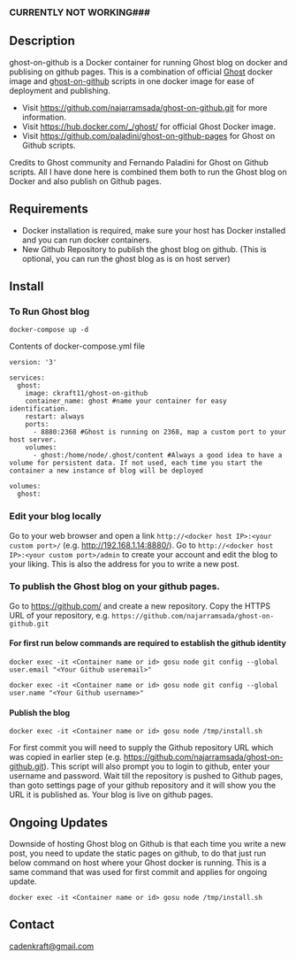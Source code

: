 ### CURRENTLY NOT WORKING###
## Description
ghost-on-github is a Docker container for running Ghost blog on docker and publising on github pages. 
This is a combination of official [Ghost](https://hub.docker.com/_/ghost/) docker image and [ghost-on-github](https://github.com/paladini/ghost-on-github-pages) scripts in one docker image for ease of deployment and publishing.

- Visit https://github.com/najarramsada/ghost-on-github.git for more information.
- Visit https://hub.docker.com/_/ghost/ for official Ghost Docker image.
- Visit https://github.com/paladini/ghost-on-github-pages for Ghost on Github scripts.

Credits to Ghost community and Fernando Paladini for Ghost on Github scripts. All I have done here is combined them both to run the Ghost blog on Docker and also publish on Github pages.

## Requirements
 - Docker installation is required, make sure your host has Docker installed and you can run docker containers.
 - New Github Repository to publish the ghost blog on github. (This is optional, you can run the ghost blog as is on host server)
 
## Install

### To Run Ghost blog

	docker-compose up -d
	
Contents of docker-compose.yml file
	
	version: '3'

	services:
	  ghost:
        image: ckraft11/ghost-on-github
        container_name: ghost #name your container for easy identification.
        restart: always
        ports:
          - 8880:2368 #Ghost is running on 2368, map a custom port to your host server.
        volumes:
          - ghost:/home/node/.ghost/content	#Always a good idea to have a volume for persistent data. If not used, each time you start the container a new instance of blog will be deployed  

    volumes:
      ghost:
 
### Edit your blog locally

Go to your web browser and open a link `http://<docker host IP>:<your custom port>/` (e.g. http://192.168.1.14:8880/).
Go to `http://<docker host IP>:<your custom port>/admin` to create your account and edit the blog to your liking. This is also the address for you to write a new post.
	
### To publish the Ghost blog on your github pages.

Go to https://github.com/ and create a new repository. Copy the HTTPS URL of your repository, e.g. `https://github.com/najarramsada/ghost-on-github.git` 

#### For first run below commands are required to establish the github identity

	docker exec -it <Container name or id> gosu node git config --global user.email "<Your Github useremail>"
	
	docker exec -it <Container name or id> gosu node git config --global user.name "<Your Github username>"
 
#### Publish the blog

	docker exec -it <Container name or id> gosu node /tmp/install.sh
	
For first commit you will need to supply the Github repository URL which was copied in earlier step (e.g. https://github.com/najarramsada/ghost-on-github.git). This script will also prompt you to login to github, enter your username and password.
Wait till the repository is pushed to Github pages, than goto settings page of your github repository and it will show you the URL it is published as. Your blog is live on github pages.

## Ongoing Updates

Downside of hosting Ghost blog on Github is that each time you write a new post, you need to update the static pages on github, to do that just run below command on host where your Ghost docker is running. This is a same command that was used for first commit and applies for ongoing update.

	docker exec -it <Container name or id> gosu node /tmp/install.sh

## Contact
cadenkraft@gmail.com
